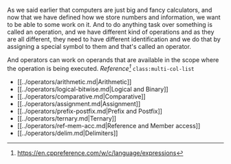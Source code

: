 As we said earlier that computers are just big and fancy calculators, and now that we have defined how we store numbers and information, we want to be able to some work on it. And to do anything task over something is called an operation, and we have different kind of operations and as they are all different, they need to have different identification and we do that by assigning a special symbol to them and that's called an operator.

And operators can work on operands that are available in the scope where the operation is being executed.
_Reference[^1]_
`class:multi-col-list`

- [[../operators/arithmetic.md|Arithmetic]]
- [[../operators/logical-bitwise.md|Logical and Binary]]
- [[../operators/comparative.md|Comparative]]
- [[../operators/assignment.md|Assignment]]
- [[../operators/prefix-postfix.md|Prefix and Postfix]]
- [[../operators/ternary.md|Ternary]]
- [[../operators/ref-mem-acc.md|Reference and Member access]]
- [[../operators/delim.md|Delimiters]]

[^1]: https://en.cppreference.com/w/c/language/expressions
